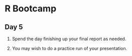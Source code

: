 # R Bootcamp

## Day 5

1. Spend the day finishing up your final report as needed.

2. You may wish to do a practice run of your presentation.